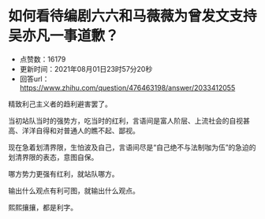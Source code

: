 # 如何看待编剧六六和马薇薇为曾发文支持吴亦凡一事道歉？
- 点赞数：16179
- 更新时间：2021年08月01日23时57分20秒
- 回答url：https://www.zhihu.com/question/476463198/answer/2033412055
<body>
 <p data-pid="312VgHG4">精致利己主义者的趋利避害罢了。</p>
 <p data-pid="sRtnt5R5">当初站队当时的强势方，吃当时的红利，言语间是富人阶层、上流社会的自视甚高、洋洋自得和对普通人的瞧不起、鄙视。</p>
 <p data-pid="hAos7QlH">现在急着划清界限，生怕波及自己，言语间尽是“自己绝不与法制咖为伍”的急迫的划清界限的表态，意图自保。</p>
 <p data-pid="WmJLfHdw">哪方势力更强有红利，就站队哪方。</p>
 <p data-pid="56Qxc7ZM">输出什么观点有利可图，就输出什么观点。</p>
 <p data-pid="E7_tFo67">熙熙攘攘，都是利字。</p>
 <p></p>
</body>